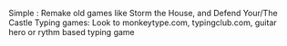 Simple :
Remake old games like Storm the House, and Defend Your/The Castle
Typing games: Look to monkeytype.com, typingclub.com, guitar hero or rythm based typing game
